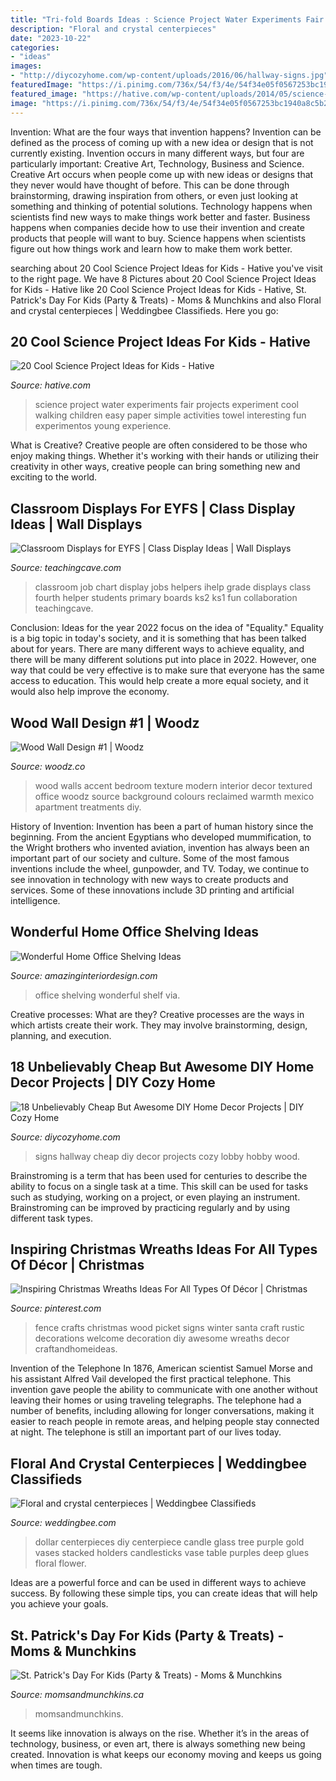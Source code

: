 ```yaml
---
title: "Tri-fold Boards Ideas : Science Project Water Experiments Fair Projects Experiment Cool Walking Children Easy Paper Simple Activities Towel Interesting Fun Experimentos Young Experience"
description: "Floral and crystal centerpieces"
date: "2023-10-22"
categories:
- "ideas"
images:
- "http://diycozyhome.com/wp-content/uploads/2016/06/hallway-signs.jpg"
featuredImage: "https://i.pinimg.com/736x/54/f3/4e/54f34e05f0567253bc1940a8c5b2db7c.jpg"
featured_image: "https://hative.com/wp-content/uploads/2014/05/science-project-ideas/2-walking-water-science-project.jpg"
image: "https://i.pinimg.com/736x/54/f3/4e/54f34e05f0567253bc1940a8c5b2db7c.jpg"
---
```



Invention: What are the four ways that invention happens?
Invention can be defined as the process of coming up with a new idea or design that is not currently existing. Invention occurs in many different ways, but four are particularly important: Creative Art, Technology, Business and Science. 
Creative Art occurs when people come up with new ideas or designs that they never would have thought of before. This can be done through brainstorming, drawing inspiration from others, or even just looking at something and thinking of potential solutions. Technology happens when scientists find new ways to make things work better and faster. Business happens when companies decide how to use their invention and create products that people will want to buy. Science happens when scientists figure out how things work and learn how to make them work better.

	

		
searching about 20 Cool Science Project Ideas for Kids - Hative you've visit to the right page. We have 8 Pictures about 20 Cool Science Project Ideas for Kids - Hative like 20 Cool Science Project Ideas for Kids - Hative, St. Patrick&#039;s Day For Kids (Party &amp; Treats) - Moms &amp; Munchkins and also Floral and crystal centerpieces | Weddingbee Classifieds. Here you go:
		
    
## 20 Cool Science Project Ideas For Kids - Hative

<img loading=lazy src="https://hative.com/wp-content/uploads/2014/05/science-project-ideas/2-walking-water-science-project.jpg" onerror="this.onerror=null;this.src='https://tse3.mm.bing.net/th?id=OIP.8t6CwKmgutroDjGyvvJz5gHaJ4&amp;pid=15.1';" alt="20 Cool Science Project Ideas for Kids - Hative">

_Source: hative.com_

>science project water experiments fair projects experiment cool walking children easy paper simple activities towel interesting fun experimentos young experience. 

	

What is Creative?
Creative people are often considered to be those who enjoy making things. Whether it's working with their hands or utilizing their creativity in other ways, creative people can bring something new and exciting to the world.

    
## Classroom Displays For EYFS | Class Display Ideas | Wall Displays

<img loading=lazy src="https://www.teachingcave.com/wp-content/uploads/2013/10/ihelp1.jpg" onerror="this.onerror=null;this.src='https://tse3.mm.bing.net/th?id=OIP.jz-K9hgKZfxAyzBIi7K_ZQHaJ3&amp;pid=15.1';" alt="Classroom Displays for EYFS | Class Display Ideas | Wall Displays">

_Source: teachingcave.com_

>classroom job chart display jobs helpers ihelp grade displays class fourth helper students primary boards ks2 ks1 fun collaboration teachingcave. 

	

Conclusion:
Ideas for the year 2022 focus on the idea of "Equality." Equality is a big topic in today's society, and it is something that has been talked about for years. There are many different ways to achieve equality, and there will be many different solutions put into place in 2022. However, one way that could be very effective is to make sure that everyone has the same access to education. This would help create a more equal society, and it would also help improve the economy.

    
## Wood Wall Design #1 | Woodz

<img loading=lazy src="http://www.woodz.co/wp-content/uploads/2016/11/Wood-Wall-2.jpg" onerror="this.onerror=null;this.src='https://tse4.mm.bing.net/th?id=OIP.plZqsvx6yG75dgVEZWZPygHaLM&amp;pid=15.1';" alt="Wood Wall Design #1 | Woodz">

_Source: woodz.co_

>wood walls accent bedroom texture modern interior decor textured office woodz source background colours reclaimed warmth mexico apartment treatments diy. 

	

History of Invention:
Invention has been a part of human history since the beginning. From the ancient Egyptians who developed mummification, to the Wright brothers who invented aviation, invention has always been an important part of our society and culture. Some of the most famous inventions include the wheel, gunpowder, and TV. Today, we continue to see innovation in technology with new ways to create products and services. Some of these innovations include 3D printing and artificial intelligence.

    
## Wonderful Home Office Shelving Ideas

<img loading=lazy src="http://www.amazinginteriordesign.com/wp-content/uploads/2019/02/2-9.jpg" onerror="this.onerror=null;this.src='https://tse4.mm.bing.net/th?id=OIP.IT-44Nu9V1788J-7FR3qIgHaK1&amp;pid=15.1';" alt="Wonderful Home Office Shelving Ideas">

_Source: amazinginteriordesign.com_

>office shelving wonderful shelf via. 

	

Creative processes: What are they?
Creative processes are the ways in which artists create their work. They may involve brainstorming, design, planning, and execution.

    
## 18 Unbelievably Cheap But Awesome DIY Home Decor Projects | DIY Cozy Home

<img loading=lazy src="http://diycozyhome.com/wp-content/uploads/2016/06/hallway-signs.jpg" onerror="this.onerror=null;this.src='https://tse3.mm.bing.net/th?id=OIP.WK8xketsEFEGkRZhZe0H6gHaLH&amp;pid=15.1';" alt="18 Unbelievably Cheap But Awesome DIY Home Decor Projects | DIY Cozy Home">

_Source: diycozyhome.com_

>signs hallway cheap diy decor projects cozy lobby hobby wood. 

	

Brainstroming is a term that has been used for centuries to describe the ability to focus on a single task at a time. This skill can be used for tasks such as studying, working on a project, or even playing an instrument. Brainstroming can be improved by practicing regularly and by using different task types.

    
## Inspiring Christmas Wreaths Ideas For All Types Of Décor | Christmas

<img loading=lazy src="https://i.pinimg.com/736x/54/f3/4e/54f34e05f0567253bc1940a8c5b2db7c.jpg" onerror="this.onerror=null;this.src='https://tse2.mm.bing.net/th?id=OIP.-4hcOqOAZDwdNLFm4uj_BAHaJ3&amp;pid=15.1';" alt="Inspiring Christmas Wreaths Ideas For All Types Of Décor | Christmas">

_Source: pinterest.com_

>fence crafts christmas wood picket signs winter santa craft rustic decorations welcome decoration diy awesome wreaths decor craftandhomeideas. 

	

Invention of the Telephone
In 1876, American scientist Samuel Morse and his assistant Alfred Vail developed the first practical telephone. This invention gave people the ability to communicate with one another without leaving their homes or using traveling telegraphs. The telephone had a number of benefits, including allowing for longer conversations, making it easier to reach people in remote areas, and helping people stay connected at night. The telephone is still an important part of our lives today.

    
## Floral And Crystal Centerpieces | Weddingbee Classifieds

<img loading=lazy src="http://www.weddingbee.com/wp-content/uploads/awpcp/DSC05462.jpg" onerror="this.onerror=null;this.src='https://tse1.mm.bing.net/th?id=OIP.3Wi2sRnuuJbDlHNwEImCvwHaNJ&amp;pid=15.1';" alt="Floral and crystal centerpieces | Weddingbee Classifieds">

_Source: weddingbee.com_

>dollar centerpieces diy centerpiece candle glass tree purple gold vases stacked holders candlesticks vase table purples deep glues floral flower. 

	

Ideas are a powerful force and can be used in different ways to achieve success. By following these simple tips, you can create ideas that will help you achieve your goals.

    
## St. Patrick&#039;s Day For Kids (Party &amp; Treats) - Moms &amp; Munchkins

<img loading=lazy src="https://www.momsandmunchkins.ca/wp-content/uploads/2014/03/lucky-me-st-patricks-day-party-3.jpg" onerror="this.onerror=null;this.src='https://tse2.mm.bing.net/th?id=OIP.UEdKBHfWJe-VpfOeG8NamQHaLH&amp;pid=15.1';" alt="St. Patrick&#039;s Day For Kids (Party &amp; Treats) - Moms &amp; Munchkins">

_Source: momsandmunchkins.ca_

>momsandmunchkins. 

	

It seems like innovation is always on the rise. Whether it’s in the areas of technology, business, or even art, there is always something new being created. Innovation is what keeps our economy moving and keeps us going when times are tough.

